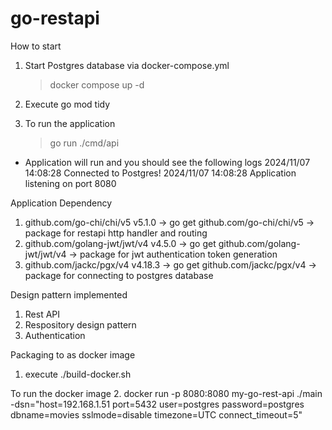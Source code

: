 # go-restapi

How to start
1. Start Postgres database via docker-compose.yml
    > docker compose up -d
2. Execute go mod tidy

3. To run the application
    > go run ./cmd/api 

* Application will run and you should see the following logs
    2024/11/07 14:08:28 Connected to Postgres!
    2024/11/07 14:08:28 Application listening  on port 8080

Application Dependency
1. github.com/go-chi/chi/v5 v5.1.0      -> go get github.com/go-chi/chi/v5      -> package for restapi http handler and routing
2. github.com/golang-jwt/jwt/v4 v4.5.0  -> go get github.com/golang-jwt/jwt/v4  -> package for jwt authentication token generation
3. github.com/jackc/pgx/v4 v4.18.3      -> go get github.com/jackc/pgx/v4       -> package for connecting to postgres database 


Design pattern implemented
1. Rest API
2. Respository design pattern
3. Authentication

Packaging to as docker image
1. execute ./build-docker.sh

To run the docker image
2. docker run -p 8080:8080 my-go-rest-api ./main -dsn="host=192.168.1.51 port=5432 user=postgres password=postgres dbname=movies sslmode=disable timezone=UTC connect_timeout=5"
 
